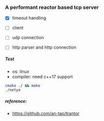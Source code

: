 ### A performant reactor based tcp server

- [x] timeout handling
- [ ] client
- [ ] udp connection
- [ ] http parser and http connection


##### Test

- os: linux
- compiler: need c++17 support

```bash
cmake ./ && make
./netyo
```

##### reference:
- https://github.com/an-tao/trantor
